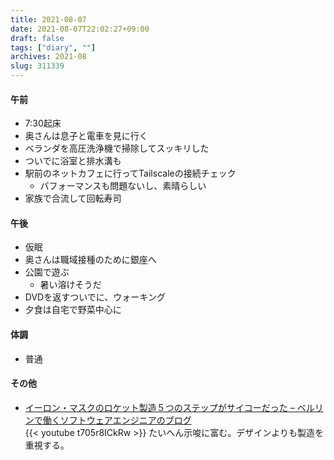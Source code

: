 ```yaml
---
title: 2021-08-07
date: 2021-08-07T22:02:27+09:00
draft: false
tags: ["diary", ""]
archives: 2021-08
slug: 311339
---
```

#### 午前
- 7:30起床
- 奥さんは息子と電車を見に行く
- ベランダを高圧洗浄機で掃除してスッキリした
- ついでに浴室と排水溝も
- 駅前のネットカフェに行ってTailscaleの接続チェック
  - パフォーマンスも問題ないし、素晴らしい
- 家族で合流して回転寿司
#### 午後
- 仮眠
- 奥さんは職域接種のために銀座へ
- 公園で遊ぶ
  - 暑い溶けそうだ
- DVDを返すついでに、ウォーキング
- 夕食は自宅で野菜中心に
#### 体調
- 普通
#### その他
- [イーロン・マスクのロケット製造５つのステップがサイコーだった – ベルリンで働くソフトウェアエンジニアのブログ](https://jabba.cloud/20210807-elon-musk)  
{{< youtube t705r8ICkRw >}}
たいへん示唆に富む。デザインよりも製造を重視する。